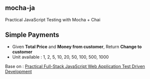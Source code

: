 mocha-ja
---

Practical JavaScript Testing with Mocha + Chai

## Simple Payments

* Given **Total Price** and **Money from customer**, Return **Change to customer**
* Unit available : 1, 2, 5, 10, 20, 50, 100, 500, 1000

Base on : [Practical Full-Stack JavaScript Web Application Test Driven Development](https://github.com/nelsonic/practical-js-tdd)
